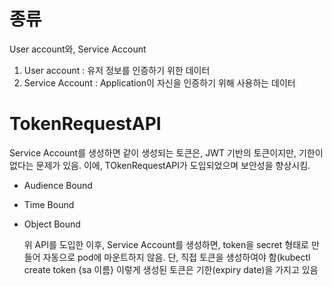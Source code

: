 # 종류

User account와, Service Account 

1. User account : 유저 정보를 인증하기 위한 데이터
2. Service Account : Application이 자신을 인증하기 위해 사용하는 데이터

# TokenRequestAPI 

Service Account를 생성하면 같이 생성되는 토큰은, JWT 기반의 토큰이지만, 기한이 없다는 문제가 있음. 이에, TOkenRequestAPI가 도입되었으며
보안성을 향상시킴.

- Audience Bound
- Time Bound
- Object Bound

  위 API를 도입한 이후, Service Account를 생성하면, token을 secret 형태로 만들어 자동으로 pod에 마운트하지 않음.
  단, 직접 토큰을 생성하여야 함(kubectl create token {sa 이름} 이렇게 생성된 토큰은 기한(expiry date)을 가지고 있음

  
  
